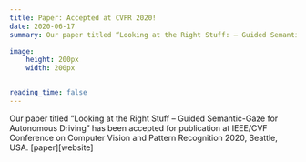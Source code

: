 ```yaml
---
title: Paper: Accepted at CVPR 2020!
date: 2020-06-17
summary: Our paper titled “Looking at the Right Stuff: – Guided Semantic-Gaze for Autonomous Driving” has been accepted for publication at IEEE/CVF Conference on Computer Vision and Pattern Recognition 2020, Seattle, USA.

image:
    height: 200px
    width: 200px


reading_time: false
---
```





<!--more-->
Our paper titled “Looking at the Right Stuff – Guided Semantic-Gaze for Autonomous Driving” has been accepted for publication at IEEE/CVF Conference on Computer Vision and Pattern Recognition 2020, Seattle, USA. [paper][website]

